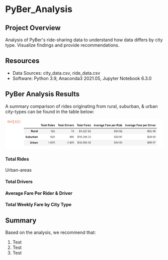 # PyBer_Analysis

## Project Overview

Analysis of PyBer's ride-sharing data to understand how data differs by city type. Visualize findings and provide recommendations.

## Resources

- Data Sources: city_data.csv, ride_data.csv
- Software: Python 3.9, Anaconda3 2021.05, Jupyter Notebook 6.3.0

## PyBer Analysis Results

A summary comparison of rides originating from rural, suburban, & urban city-types can be found in the table below:

![](/analysis/Challenge_comparison_table.png)

#### Total Rides

Urban-areas 

#### Total Drivers

#### Average Fare Per Rider & Driver

#### Total Weekly Fare by City Type


## Summary
Based on the analysis, we recommend that:
 1. Test
 2. Test
 3. Test 

